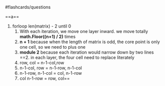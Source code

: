 #flashcards/questions

==a==
1. forloop len(matrix) - 2 until 0
	1. With each iteration, we move one layer inward. we move totally **math.Floor((n+1) / 2)** times
	2. **n + 1** because when the length of matrix is odd, the core point is only one cell, so we need to plus one
	3. **module 2** because each iteration would narrow down by two lines
==2. in each layer, the four cell need to replace literately
	1.  row, col = n-1-col,row
	2. n-1-col, row = n-1-row, n-1-col
	3. n-1-row, n-1-col = col, n-1-row
	4. col n-1-row = row, col==